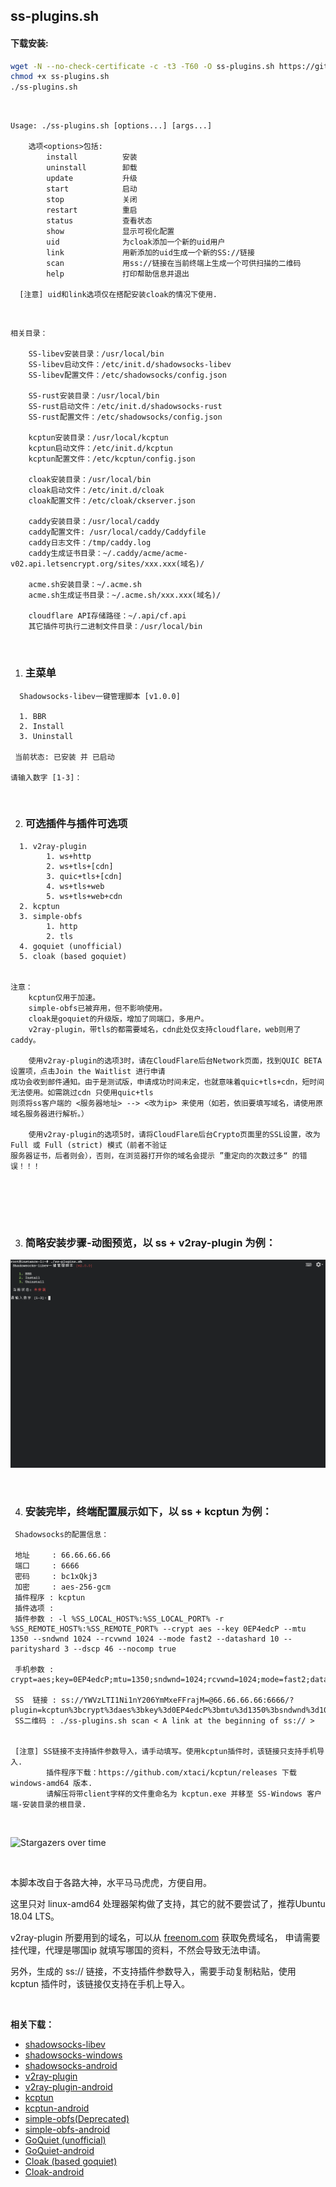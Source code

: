 ## ss-plugins.sh

#### 下载安装:
``` bash
wget -N --no-check-certificate -c -t3 -T60 -O ss-plugins.sh https://git.io/fjlbl
chmod +x ss-plugins.sh
./ss-plugins.sh
```

&nbsp;

```shell
Usage: ./ss-plugins.sh [options...] [args...]

    选项<options>包括:
        install          安装
        uninstall        卸载
        update           升级
        start            启动
        stop             关闭
        restart          重启
        status           查看状态
        show             显示可视化配置
        uid              为cloak添加一个新的uid用户
        link             用新添加的uid生成一个新的SS://链接
        scan             用ss://链接在当前终端上生成一个可供扫描的二维码
        help             打印帮助信息并退出
    
  [注意] uid和link选项仅在搭配安装cloak的情况下使用.
```

&nbsp;

```shell
相关目录：

    SS-libev安装目录：/usr/local/bin
    SS-libev启动文件：/etc/init.d/shadowsocks-libev
    SS-libev配置文件：/etc/shadowsocks/config.json
    
    SS-rust安装目录：/usr/local/bin
    SS-rust启动文件：/etc/init.d/shadowsocks-rust
    SS-rust配置文件：/etc/shadowsocks/config.json

    kcptun安装目录：/usr/local/kcptun
    kcptun启动文件：/etc/init.d/kcptun
    kcptun配置文件：/etc/kcptun/config.json
    
    cloak安装目录：/usr/local/bin
    cloak启动文件：/etc/init.d/cloak
    cloak配置文件：/etc/cloak/ckserver.json

    caddy安装目录：/usr/local/caddy
    caddy配置文件: /usr/local/caddy/Caddyfile
    caddy日志文件：/tmp/caddy.log
    caddy生成证书目录：~/.caddy/acme/acme-v02.api.letsencrypt.org/sites/xxx.xxx(域名)/

    acme.sh安装目录：~/.acme.sh
    acme.sh生成证书目录：~/.acme.sh/xxx.xxx(域名)/
	
    cloudflare API存储路径：~/.api/cf.api
    其它插件可执行二进制文件目录：/usr/local/bin
```

&nbsp;

1. ### 主菜单

```shell
  Shadowsocks-libev一键管理脚本 [v1.0.0]

  1. BBR
  2. Install
  3. Uninstall

 当前状态: 已安装 并 已启动

请输入数字 [1-3]：
```

&nbsp;

2. ### 可选插件与插件可选项

~~~shell
  1. v2ray-plugin
        1. ws+http
        2. ws+tls+[cdn]
        3. quic+tls+[cdn]
        4. ws+tls+web
        5. ws+tls+web+cdn
  2. kcptun
  3. simple-obfs
        1. http
        2. tls
  4. goquiet (unofficial)
  5. cloak (based goquiet)


注意：
    kcptun仅用于加速。
    simple-obfs已被弃用，但不影响使用。
    cloak是goquiet的升级版，增加了同端口，多用户。
    v2ray-plugin，带tls的都需要域名，cdn此处仅支持cloudflare，web则用了caddy。
	
    使用v2ray-plugin的选项3时，请在CloudFlare后台Network页面，找到QUIC BETA设置项，点击Join the Waitlist 进行申请
成功会收到邮件通知。由于是测试版，申请成功时间未定，也就意味着quic+tls+cdn，短时间无法使用。如需跳过cdn 只使用quic+tls 
则须将ss客户端的 <服务器地址> --> <改为ip> 来使用（如若，依旧要填写域名，请使用原域名服务器进行解析。）
	
    使用v2ray-plugin的选项5时，请将CloudFlare后台Crypto页面里的SSL设置，改为 Full 或 Full (strict) 模式（前者不验证
服务器证书，后者则会），否则，在浏览器打开你的域名会提示 ”重定向的次数过多“ 的错误！！！
	

	 
~~~

&nbsp;

3. ### 简略安装步骤-动图预览，以 ss + v2ray-plugin 为例：

![01-v2ray-plugin](./example.gif)

&nbsp;

4. ### 安装完毕，终端配置展示如下，以 ss + kcptun 为例：

~~~shell
 Shadowsocks的配置信息：

 地址     : 66.66.66.66
 端口     : 6666
 密码     : bc1xQkj3
 加密     : aes-256-gcm
 插件程序 : kcptun
 插件选项 :
 插件参数 : -l %SS_LOCAL_HOST%:%SS_LOCAL_PORT% -r %SS_REMOTE_HOST%:%SS_REMOTE_PORT% --crypt aes --key 0EP4edcP --mtu 1350 --sndwnd 1024 --rcvwnd 1024 --mode fast2 --datashard 10 --parityshard 3 --dscp 46 --nocomp true

 手机参数 : crypt=aes;key=0EP4edcP;mtu=1350;sndwnd=1024;rcvwnd=1024;mode=fast2;datashard=10;parityshard=3;dscp=46;nocomp=true

 SS  链接 : ss://YWVzLTI1Ni1nY206YmMxeFFrajM=@66.66.66.66:6666/?plugin=kcptun%3bcrypt%3daes%3bkey%3d0EP4edcP%3bmtu%3d1350%3bsndwnd%3d1024%3brcvwnd%3d1024%3bmode%3dfast2%3bdatashard%3d10%3bparityshard%3d3%3bdscp%3d46%3bnocomp%3dtrue
 SS二维码 : ./ss-plugins.sh scan < A link at the beginning of ss:// >


 [注意] SS链接不支持插件参数导入，请手动填写。使用kcptun插件时，该链接只支持手机导入.
        插件程序下载：https://github.com/xtaci/kcptun/releases 下载 windows-amd64 版本.
        请解压将带client字样的文件重命名为 kcptun.exe 并移至 SS-Windows 客户端-安装目录的根目录.
~~~

&nbsp;

![Stargazers over time](https://starchart.cc/loyess/Shell.svg)

&nbsp;

本脚本改自于各路大神，水平马马虎虎，方便自用。

这里只对 linux-amd64 处理器架构做了支持，其它的就不要尝试了，推荐Ubuntu 18.04 LTS。

v2ray-plugin 所要用到的域名，可以从 [freenom.com](https://www.freenom.com) 获取免费域名， 申请需要挂代理，代理是哪国ip 就填写哪国的资料，不然会导致无法申请。 

另外，生成的 ss:// 链接，不支持插件参数导入，需要手动复制粘贴，使用 kcptun 插件时，该链接仅支持在手机上导入。

&nbsp;

**相关下载：**

- [shadowsocks-libev](https://github.com/shadowsocks/shadowsocks-libev)
- [shadowsocks-windows](<https://github.com/shadowsocks/shadowsocks-windows/releases>)
- [shadowsocks-android](<https://github.com/shadowsocks/shadowsocks-android/releases>)
- [v2ray-plugin](<https://github.com/shadowsocks/v2ray-plugin/releases>)
- [v2ray-plugin-android](<https://github.com/shadowsocks/v2ray-plugin-android/releases>)
- [kcptun](https://github.com/xtaci/kcptun/releases)
- [kcptun-android](https://github.com/shadowsocks/kcptun-android/releases)
- [simple-obfs(Deprecated)](https://github.com/shadowsocks/simple-obfs/releases)
- [simple-obfs-android](https://github.com/shadowsocks/simple-obfs-android/releases)
- [GoQuiet (unofficial)](https://github.com/cbeuw/GoQuiet/releases)
- [GoQuiet-android](https://github.com/cbeuw/GoQuiet-android/releases)
- [Cloak (based goquiet)](https://github.com/cbeuw/Cloak/releases)
- [Cloak-android](https://github.com/cbeuw/Cloak-android/releases)
